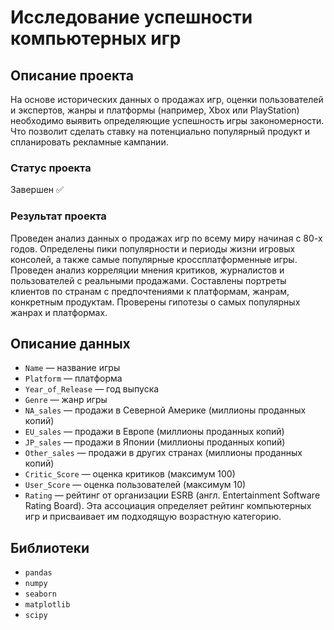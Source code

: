 # Исследование успешности компьютерных игр

## Описание проекта
На основе исторических данных о продажах игр, оценки пользователей и экспертов, жанры и платформы (например, Xbox или PlayStation) необходимо выявить определяющие успешность игры закономерности. Что позволит сделать ставку на потенциально популярный продукт и спланировать рекламные кампании.
### Статус проекта
Завершен ✅
### Результат проекта
Проведен анализ данных о продажах игр по всему миру начиная с 80-х годов. Определены пики популярности и периоды жизни игровых консолей, а также самые популярные кроссплатформенные игры. Проведен анализ корреляции мнения критиков, журналистов и пользователей с реальными продажами. Составлены портреты клиентов по странам с предпочтениями к платформам, жанрам, конкретным продуктам. Проверены гипотезы о самых популярных жанрах и платформах.

## Описание данных
-  ```Name``` — название игры
-  ```Platform``` — платформа
-  ```Year_of_Release``` — год выпуска
-  ```Genre``` — жанр игры
-  ```NA_sales``` — продажи в Северной Америке (миллионы проданных копий)
-  ```EU_sales``` — продажи в Европе (миллионы проданных копий)
-  ```JP_sales``` — продажи в Японии (миллионы проданных копий)
-  ```Other_sales``` — продажи в других странах (миллионы проданных копий)
-  ```Critic_Score``` — оценка критиков (максимум 100)
-  ```User_Score``` — оценка пользователей (максимум 10)
-  ```Rating``` — рейтинг от организации ESRB (англ. Entertainment Software Rating Board). Эта ассоциация определяет рейтинг компьютерных игр и присваивает им подходящую возрастную категорию.

## Библиотеки
- ```рandas```
- ```numpy```
- ```seaborn```
- ```matplotlib```
- ```scipy```